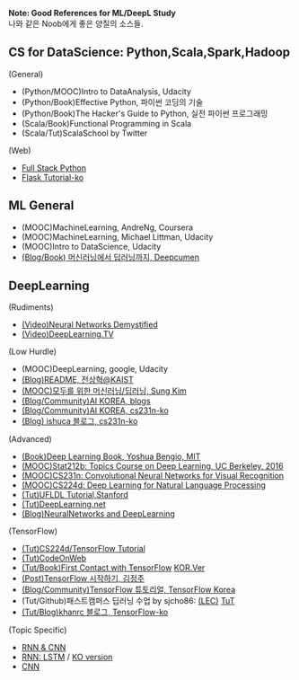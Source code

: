 __Note: Good References for ML/DeepL Study__  
나와 같은 Noob에게 좋은 양질의 소스들.

## CS for DataScience: Python,Scala,Spark,Hadoop
(General)
- (Python/MOOC)Intro to DataAnalysis, Udacity
- (Python/Book)Effective Python, 파이썬 코딩의 기술
- (Python/Book)The Hacker's Guide to Python, 실전 파이썬 프로그래밍 
- (Scala/Book)Functional Programming in Scala
- (Scala/Tut)ScalaSchool by Twitter

(Web)
- [Full Stack Python](https://www.fullstackpython.com)
- [Flask Tutorial-ko](http://flask-docs-kr.readthedocs.io/ko/latest/index.html)

## ML General
- (MOOC)MachineLearning, AndreNg, Coursera
- (MOOC)MachineLearning, Michael Littman, Udacity
- (MOOC)Intro to DataScience, Udacity
- [(Blog/Book) 머신러닝에서 딥러닝까지, Deepcumen ](http://deepcumen.com)

## DeepLearning
(Rudiments)
- [(Video)Neural Networks Demystified](https://www.youtube.com/watch?v=bxe2T-V8XRs)
- [(Video)DeepLearning.TV ](https://www.youtube.com/channel/UC9OeZkIwhzfv-_Cb7fCikLQ)

(Low Hurdle)
- (MOOC)DeepLearning, google, Udacity
- [(Blog)README, 전상혁@KAIST ](http://sanghyukchun.github.io)
- [(MOOC)모두를 위한 머신러닝/딥러닝, Sung Kim](http://hunkim.github.io/ml/)
- [(Blog/Community)AI KOREA, blogs](http://aikorea.org/blog/)
- [(Blog/Community)AI KOREA, cs231n-ko](http://aikorea.org/cs231n/)
- [(Blog) ishuca 블로그, cs231n-ko](http://ishuca.tistory.com/category/CS231n)

(Advanced)
- [(Book)Deep Learning Book, Yoshua Bengio, MIT ](http://www.deeplearningbook.org/)
- [(MOOC)Stat212b: Topics Course on Deep Learning, UC Berkeley, 2016](http://joanbruna.github.io/stat212b/)
- [(MOOC)CS231n: Convolutional Neural Networks for Visual Recognition](http://cs231n.stanford.edu/syllabus.html)
- [(MOOC)CS224d: Deep Learning for Natural Language Processing ](http://cs224d.stanford.edu/)
- [(Tut)UFLDL Tutorial,Stanford](http://ufldl.stanford.edu/tutorial/)
- [(Tut)DeepLearning.net](http://deeplearning.net/tutorial/)
- [(Blog)NeuralNetworks and DeepLearning](http://neuralnetworksanddeeplearning.com/index.html)

(TensorFlow)
- [(Tut)CS224d/TensorFlow Tutorial](https://www.youtube.com/watch?v=L8Y2_Cq2X5s)
- [(Tut)CodeOnWeb](https://codeonweb.com/course/7e8c4944-308e-410e-85aa-644624613741)
- [(Tut/Book)First Contact with TensorFlow](http://www.jorditorres.org/first-contact-with-tensorflow/) [KOR.Ver](https://tensorflowkorea.wordpress.com/2016/04/28/first-contact-with-tensorflow/#more-2660)
- [(Post)TensorFlow 시작하기, 김정주](https://gist.github.com/haje01/202ac276bace4b25dd3f)
- [(Blog/Community)TensorFlow 튜토리얼, TensorFlow Korea](https://tensorflowkorea.wordpress.com/2015/12/04/텐서플로우-튜토리얼-1/)
- (Tut/Github)패스트캠퍼스 딥러닝 수업 by sjcho86: [(LEC)](https://github.com/sjchoi86/Deep-Learning-101.git) [TuT](https://github.com/sjchoi86/Tensorflow-101)
- [(Tut/Blog)khanrc 블로그, TensorFlow-ko](http://khanrc.tistory.com/entry/TensorFlow-1-Intro) 

(Topic Specific)
- [RNN & CNN](http://sanghyukchun.github.io/75/)
- [RNN: LSTM](http://colah.github.io/posts/2015-08-Understanding-LSTMs/) / [KO version](http://whydsp.org/280)
- [CNN ](http://ufldl.stanford.edu/tutorial/supervised/ConvolutionalNeuralNetwork/)
